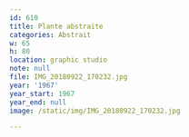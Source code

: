 ```yaml
---
id: 610
title: Plante abstraite
categories: Abstrait
w: 65
h: 80
location: graphic studio
note: null
file: IMG_20180922_170232.jpg
year: '1967'
year_start: 1967
year_end: null
image: /static/img/IMG_20180922_170232.jpg

---
```

